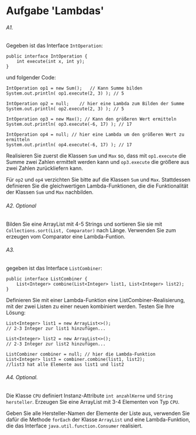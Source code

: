 # Aufgabe 'Lambdas'

###### A1.
Gegeben ist das Interface `IntOperation`:

	public interface IntOperation { 
		int execute(int x, int y); 
	}
	
und folgender Code:

	IntOperation op1 = new Sum();	// Kann Summe bilden
	System.out.println( op1.execute(2, 3) ); // 5
	
	IntOperation op2 = null;	// hier eine Lambda zum Bilden der Summe
	System.out.println( op2.execute(2, 3) ); // 5
	
	IntOperation op3 = new Max(); // Kann den größeren Wert ermitteln
	System.out.println( op3.execute(-6, 17) ); // 17
	
	IntOperation op4 = null; // hier eine Lambda um den größeren Wert zu ermitteln
	System.out.println( op4.execute(-6, 17) ); // 17
	

Realisieren Sie zuerst die Klassen `Sum` und `Max` so, dass mit `op1.execute` die Summe zwei Zahlen ermittelt werden kann und `op3.execute` die größere aus zwei Zahlen zurückliefern kann.

Für `op2` und `op4` verzichten Sie bitte auf die Klassen `Sum` und `Max`. Stattdessen definieren Sie die gleichwertigen Lambda-Funktionen, die die Funktionalität der Klassen `Sum` und `Max` nachbilden.
 
	
###### A2. Optional
Bilden Sie eine ArrayList mit 4-5 Strings und sortieren Sie sie mit `Collections.sort(List, Comparator)` nach Länge. Verwenden Sie zum erzeugen vom Comparator eine Lambda-Funtion. 

###### A3.
gegeben ist das Interface `ListCombiner`: 
	
	public interface ListCombiner {
		List<Integer> combine(List<Integer> list1, List<Integer> list2);   
	}

Definieren Sie mit einer Lambda-Funktion eine ListCombiner-Realisierung, mit der zwei Listen zu einer neuen kombiniert werden. Testen Sie Ihre Lösung:

	List<Integer> list1 = new ArrayList<>();
	// 2-3 Integer zur list1 hinzufügen...
	
	List<Integer> list2 = new ArrayList<>();
	// 2-3 Integer zur list2 hinzufügen...
	
	ListCombiner combiner = null; // hier die Lambda-Funktion
	List<Integer> list3 = combiner.combine(list1, list2);
	//list3 hat alle Elemente aus list1 und list2

###### A4. Optional.
Die Klasse `CPU` definiert Instanz-Attribute `int anzahlKerne` und `String hersteller`. Erzeugen Sie eine ArrayList mit 3-4 Elementen von Typ `CPU`. 

Geben Sie alle Hersteller-Namen der Elemente der Liste aus, verwenden Sie dafür die Methode `forEach` der Klasse `ArrayList` und eine Lambda-Funktion, die das Interface `java.util.function.Consumer` realisiert.  
